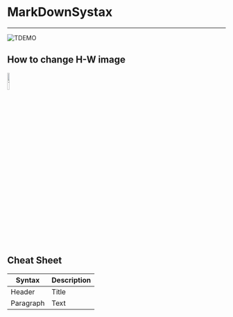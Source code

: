 # MarkDownSystax
-------------------------------------------------------------

![TDEMO](Link)

## How to change H-W image 
<img src="https://imgur.com/QnTVbW3.png" width="10%" height="10%" alt="TDEMO">

## Cheat Sheet

| Syntax | Description |
| ----------- | ----------- |
| Header | Title |
| Paragraph | Text |
